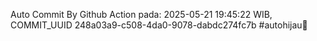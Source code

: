 Auto Commit By Github Action pada: 2025-05-21 19:45:22 WIB, COMMIT_UUID 248a03a9-c508-4da0-9078-dabdc274fc7b #autohijau🗿
